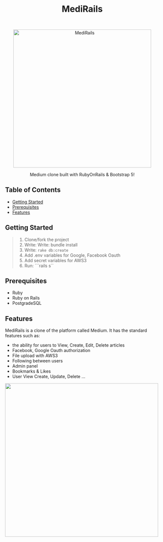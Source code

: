 <h1 align="center"> MediRails </h1> <br>
<p align="center">
  <a href="https://medirails.herokuapp.com">
    <img alt="MediRails" title="MediRails" src="https://imgur.com/VIvgibu.png" width="450">
  </a>
</p>

<p align="center">
  Medium clone built with RubyOnRails & Bootstrap 5!
</p>

## Table of Contents

- [Getting Started](#getting-started)
- [Prerequisites](#prerequisites)
- [Features](#features)

## Getting Started

> 1. Clone/fork the project</br>
> 2. Write: Write: bundle install </br>
> 3. Write:  ```rake db:create```</br>
> 4. Add .env variables for Google, Facebook Oauth </br>
> 5. Add secret variables for AWS3 </br>
> 6. Run: ```rails s``

## Prerequisites

* Ruby 
* Ruby on Rails
* PostgradeSQL

## Features

MediRails is a clone of the platform called Medium. It has the standard features such as:

- the ability for users to View, Create, Edit, Delete articles
- Facebook, Google Oauth authorization
- File upload with AWS3
- Following between users
- Admin panel
- Bookmarks & Likes
- User View Create, Update, Delete
...

<p style="align:center;">
  <a href="https://medirails.herokuapp.com">
    <img src = "https://imgur.com/3Gcp2Vi.png" width=500>
  </a>
</p>
